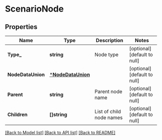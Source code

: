 # ScenarioNode

## Properties
Name | Type | Description | Notes
------------ | ------------- | ------------- | -------------
**Type_** | **string** | Node type | [optional] [default to null]
**NodeDataUnion** | [***NodeDataUnion**](NodeDataUnion.md) |  | [optional] [default to null]
**Parent** | **string** | Parent node name | [optional] [default to null]
**Children** | **[]string** | List of child node names | [optional] [default to null]

[[Back to Model list]](../README.md#documentation-for-models) [[Back to API list]](../README.md#documentation-for-api-endpoints) [[Back to README]](../README.md)


